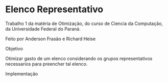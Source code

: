 # Elenco Representativo

Trabalho 1 da matéria de Otimização, do curso de Ciencia da Computação, da Universidade Federal do Paraná.

Feito por Anderson Frasão e Richard Heise

Objetivo

Otimizar gasto de um elenco considerando os grupos representativos necessarios para preencher tal elenco. 

Implementação

